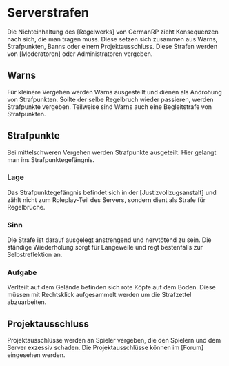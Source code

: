 # Serverstrafen

Die Nichteinhaltung des [Regelwerks] von GermanRP zieht Konsequenzen nach sich, die man tragen muss. Diese setzen sich zusammen aus Warns, Strafpunkten, Banns oder einem Projektausschluss. Diese Strafen werden von [Moderatoren] oder Administratoren vergeben.

## Warns 
Für kleinere Vergehen werden Warns ausgestellt und dienen als Androhung von Strafpunkten. Sollte der selbe Regelbruch wieder passieren, werden Strafpunkte vergeben. Teilweise sind Warns auch eine Begleitstrafe von Strafpunkten. 

## Strafpunkte 
Bei mittelschweren Vergehen werden Strafpunkte ausgeteilt. Hier gelangt man ins Strafpunktegefängnis.

### Lage
Das Strafpunktegefängnis befindet sich in der [Justizvollzugsanstalt] und zählt nicht zum Roleplay-Teil des Servers, sondern dient als Strafe für Regelbrüche.

### Sinn
Die Strafe ist darauf ausgelegt anstrengend und nervtötend zu sein. Die ständige Wiederholung sorgt für Langeweile und regt bestenfalls zur Selbstreflektion an.

### Aufgabe 
Verlteilt auf dem Gelände befinden sich rote Köpfe auf dem Boden. Diese müssen mit Rechtsklick aufgesammelt werden um die Strafzettel abzuarbeiten.

## Projektausschluss
Projektausschlüsse werden an Spieler vergeben, die den Spielern und dem Server exzessiv schaden. Die Projektausschlüsse können im [Forum] eingesehen werden.
